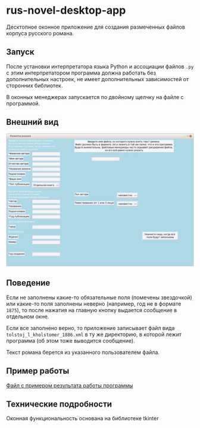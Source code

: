 # rus-novel-desktop-app

Десктопное оконное приложение для создания размеченных файлов корпуса русского романа.

## Запуск

После установки интерпретатора языка Python и ассоциации файлов `.py` с этим 
интерпретатором программа должна работать без дополнительных настроек, не имеет 
дополнительных зависимостей от сторонних библиотек.

В оконных менеджерах запускается по двойному щелчку на файле с программой.

## Внешний вид

![Окно приложения](img/desktop-app3.png "Окно приложения")


## Поведение

Если не заполнены какие-то обязательные поля (помечены звездочкой) или какие-то 
поля заполнены неверно (например, год не в формате `1875`), то после нажатия 
на главную кнопку выдается сообщение в отдельном окне.

Если все заполнено верно, то приложение записывает файл вида 
`tolstoj_l_kholstomer_1886.xml` в ту же директорию, в которой лежит программа 
(об этом тоже выводится сообщение).

Текст романа берется из указанного пользователем файла.

## Пример работы

[Файл с примером результата работы программы](tolstoj_l_kholstomer_1886.xml)

## Технические подробности

Оконная функциональность основана на библиотеке tkinter
